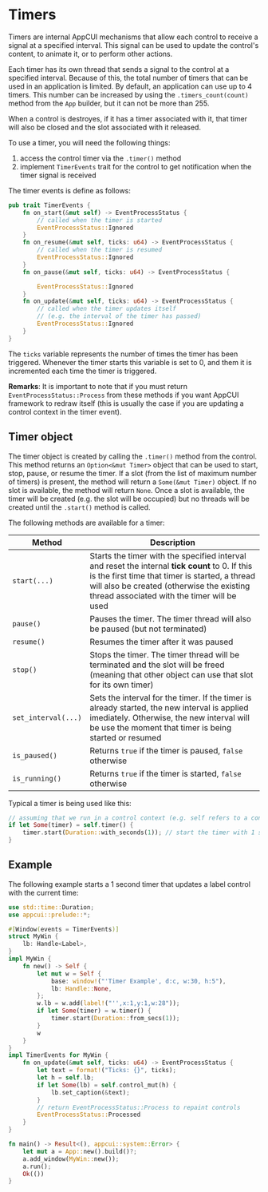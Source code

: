 # Timers

Timers are internal AppCUI mechanisms that allow each control to receive a signal at a specified interval. This signal can be used to update the control's content, to animate it, or to perform other actions. 

Each timer has its own thread that sends a signal to the control at a specified interval. Because of this, the total number of timers that can be used in an application is limited. By default, an application can use up to 4 timers. This number can be increased by using the `.timers_count(count)` method from the `App` builder, but it can not be more than 255. 

When a control is destroyes, if it has a timer associated with it, that timer will also be closed and the slot associated with it released.

To use a timer, you will need the following things:
1. access the control timer via the `.timer()` method
2. implement `TimerEvents` trait for the control to get notification when the timer signal is received

The timer events is define as follows:
```rust
pub trait TimerEvents {
    fn on_start(&mut self) -> EventProcessStatus {
        // called when the timer is started
        EventProcessStatus::Ignored
    }
    fn on_resume(&mut self, ticks: u64) -> EventProcessStatus {
        // called when the timer is resumed
        EventProcessStatus::Ignored
    }
    fn on_pause(&mut self, ticks: u64) -> EventProcessStatus {

        EventProcessStatus::Ignored
    }    
    fn on_update(&mut self, ticks: u64) -> EventProcessStatus {
        // called when the timer updates itself
        // (e.g. the interval of the timer has passed)
        EventProcessStatus::Ignored
    }
}
```

The `ticks` variable represents the number of times the timer has been triggered. Whenever the timer starts this variable is set to 0, and them it is incremented each time the timer is triggered.

**Remarks**: It is important to note that if you must return `EventProcessStatus::Process` from these methods if you want AppCUI framework to redraw itself (this is usually the case if you are updating a control context in the timer event).

## Timer object

The timer object is created by calling the `.timer()` method from the control. This method returns an `Option<&mut Timer>` object that can be used to start, stop, pause, or resume the timer. If a slot (from the list of maximum number of timers) is present, the method will return a `Some(&mut Timer)` object. If no slot is available, the method will return `None`. Once a slot is available, the timer will be created (e.g. the slot will be occupied) but no threads will be created until the `.start()` method is called.

The following methods are available for a timer:

| Method              | Description                                                                                                                                                                                                                                   |
| ------------------- | --------------------------------------------------------------------------------------------------------------------------------------------------------------------------------------------------------------------------------------------- |
| `start(...)`        | Starts the timer with the specified interval and reset the internal **tick count** to 0. If this is the first time that timer is started, a thread will also be created (otherwise the existing thread associated with the timer will be used |
| `pause()`           | Pauses the timer. The timer thread will also be paused (but not terminated)                                                                                                                                                                   |
| `resume()`          | Resumes the timer after it was paused                                                                                                                                                                                                         |
| `stop()`            | Stops the timer. The timer thread will be terminated and the slot will be freed (meaning that other object can use that slot for its own timer)                                                                                               |
| `set_interval(...)` | Sets the interval for the timer. If the timer is already started, the new interval is applied imediately. Otherwise, the new interval will be use the moment that timer is being started or resumed                                           |
| `is_paused()`       | Returns `true` if the timer is paused, `false` otherwise                                                                                                                                                                                      |
| `is_running()`      | Returns `true` if the timer is started, `false` otherwise                                                                                                                                                                                     |

Typical a timer is being used like this:
```rust
// assuming that we run in a control context (e.g. self refers to a control)
if let Some(timer) = self.timer() {
    timer.start(Duration::with_seconds(1)); // start the timer with 1 second interval
}
```

## Example

The following example starts a 1 second timer that updates a label control with the current time:

```rust
use std::time::Duration;
use appcui::prelude::*;

#[Window(events = TimerEvents)]
struct MyWin {
    lb: Handle<Label>,
}
impl MyWin {
    fn new() -> Self {
        let mut w = Self {
            base: window!("'Timer Example', d:c, w:30, h:5"),
            lb: Handle::None,
        };
        w.lb = w.add(label!("'',x:1,y:1,w:28"));
        if let Some(timer) = w.timer() {
            timer.start(Duration::from_secs(1));
        }
        w
    }
}
impl TimerEvents for MyWin {
    fn on_update(&mut self, ticks: u64) -> EventProcessStatus {
        let text = format!("Ticks: {}", ticks);
        let h = self.lb;
        if let Some(lb) = self.control_mut(h) {
            lb.set_caption(&text);
        }
        // return EventProcessStatus::Process to repaint controls
        EventProcessStatus::Processed
    }
}

fn main() -> Result<(), appcui::system::Error> {
    let mut a = App::new().build()?;
    a.add_window(MyWin::new());
    a.run();
    Ok(())
}
```